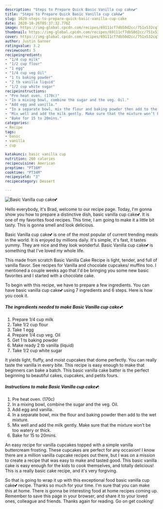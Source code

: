 ```yaml
---
description: "Steps to Prepare Quick Basic Vanilla cup cake💕"
title: "Steps to Prepare Quick Basic Vanilla cup cake💕"
slug: 1629-steps-to-prepare-quick-basic-vanilla-cup-cake
date: 2020-10-26T05:37:32.776Z
image: https://img-global.cpcdn.com/recipes/69111cf7db50d2cc/751x532cq70/basic-vanilla-cup-cake💕-recipe-main-photo.jpg
thumbnail: https://img-global.cpcdn.com/recipes/69111cf7db50d2cc/751x532cq70/basic-vanilla-cup-cake💕-recipe-main-photo.jpg
cover: https://img-global.cpcdn.com/recipes/69111cf7db50d2cc/751x532cq70/basic-vanilla-cup-cake💕-recipe-main-photo.jpg
author: Justin Garner
ratingvalue: 3.2
reviewcount: 5
recipeingredient:
- "1/4 cup milk"
- "1/2 cup flour"
- "1 egg"
- "1/4 cup veg Oil"
- "1 ts baking powder"
- "2 tb vanilla liquid"
- "1/2 cup white sugar"
recipeinstructions:
- "Pre heat oven. (170c)"
- "In a mixing bowl, combine the sugar and the veg. Oil."
- "Add egg and vanilla."
- "In a separate bowl, mix the flour and baking powder then add to the wet mixture."
- "Mix well and add the milk gently. Make sure that the mixture won’t be too watery or thick."
- "Bake for 15 to 20mins."
categories:
- Recipe
tags:
- basic
- vanilla
- cup

katakunci: basic vanilla cup 
nutrition: 260 calories
recipecuisine: American
preptime: "PT16M"
cooktime: "PT34M"
recipeyield: "3"
recipecategory: Dessert

---
```



![Basic Vanilla cup cake💕](https://img-global.cpcdn.com/recipes/69111cf7db50d2cc/751x532cq70/basic-vanilla-cup-cake💕-recipe-main-photo.jpg)

Hello everybody, it's Brad, welcome to our recipe page. Today, I'm gonna show you how to prepare a distinctive dish, basic vanilla cup cake💕. It is one of my favorites food recipes. This time, I am going to make it a little bit tasty. This is gonna smell and look delicious.

Basic Vanilla cup cake💕 is one of the most popular of current trending meals in the world. It is enjoyed by millions daily. It's simple, it's fast, it tastes yummy. They are nice and they look wonderful. Basic Vanilla cup cake💕 is something that I've loved my whole life.

This made from scratch Basic Vanilla Cake Recipe is light, tender, and full of vanilla flavor. See recipes for Vanilla and chocolate cupcakes/ muffins too. I mentioned a couple weeks ago that I&#39;d be bringing you some new basic favorites and I started with a chocolate cake.


To begin with this recipe, we have to prepare a few ingredients. You can have basic vanilla cup cake💕 using 7 ingredients and 6 steps. Here is how you cook it.

<!--inarticleads1-->

##### The ingredients needed to make Basic Vanilla cup cake💕:

1. Prepare 1/4 cup milk
1. Take 1/2 cup flour
1. Take 1 egg
1. Prepare 1/4 cup veg. Oil
1. Get 1 ts baking powder
1. Make ready 2 tb vanilla (liquid)
1. Take 1/2 cup white sugar


It yields light, fluffy, and moist cupcakes that dome perfectly. You can really taste the vanilla in every bite. This recipe is easy enough to make that beginners can bake a batch. This basic vanilla cake batter is the perfect beginning to beautiful cakes, cupcakes, and petits fours. 

<!--inarticleads2-->

##### Instructions to make Basic Vanilla cup cake💕:

1. Pre heat oven. (170c)
1. In a mixing bowl, combine the sugar and the veg. Oil.
1. Add egg and vanilla.
1. In a separate bowl, mix the flour and baking powder then add to the wet mixture.
1. Mix well and add the milk gently. Make sure that the mixture won’t be too watery or thick.
1. Bake for 15 to 20mins.


An easy recipe for vanilla cupcakes topped with a simple vanilla buttercream frosting. These cupcakes are perfect for any occasion! I know there are a million vanilla cupcake recipes out there, but I was on a mission to create a recipe that was easy to make and tasted good. This basic vanilla cake is easy enough for the kids to cook themselves, and totally delicious! This is a really basic cake recipe, and it&#39;s very forgiving. 

So that is going to wrap it up with this exceptional food basic vanilla cup cake💕 recipe. Thanks so much for your time. I'm sure that you can make this at home. There is gonna be interesting food at home recipes coming up. Remember to save this page in your browser, and share it to your loved ones, colleague and friends. Thanks again for reading. Go on get cooking!
